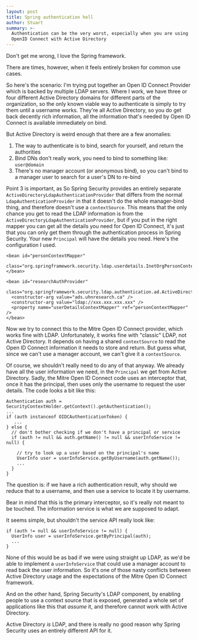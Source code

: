 ```yaml
---
layout: post
title: Spring authentication hell
author: Stuart
summary: >-
  Authentication can be the very worst, especially when you are using
  OpenID Connect with Active Directory
---
```


Don't get me wrong, I love the Spring framework.

There are times, however, when it feels entirely broken for common use cases.  

So here's the scenario: I'm trying put together an Open ID Connect Provider which is backed by multiple LDAP servers. Where I work, we have three or four different Active Directory domains for different parts of the organization, so the only known viable way to authenticate is simply to try them until a username works. They're all Active Directory, so you do get back decently rich information, all the information that's needed by Open ID Connect is available immediately on bind.

But Active Directory is weird enough that there are a few anomalies:

 1. The way to authenticate is to bind, search for yourself, and return the authorities
 2. Bind DNs don't really work, you need to bind to something like: `user@domain`
 3. There's no manager account (or anonymous bind), so you can't bind to a manager user to search for a user's DN to re-bind

Point 3 is important, as So Spring Security provides an entirely separate `ActiveDirectoryLdapAuthenticationProvider` that differs from the normal `LdapAuthenticationProvider` in that it doesn't do the whole manager-bind thing, and therefore doesn't use a `contextSource`. This means that the only chance you get to read the LDAP information is from the `ActiveDirectoryLdapAuthenticationProvider`, but if you put in the right mapper you can get all the details you need for Open ID Connect, it's just that you can only get them through the authentication process in Spring Security. Your new `Principal` will have the details you need. Here's the configuration I used.

    <bean id="personContextMapper"
          class="org.springframework.security.ldap.userdetails.InetOrgPersonContextMapper"></bean>

    <bean id="researchAuthProvider"
          class="org.springframework.security.ldap.authentication.ad.ActiveDirectoryLdapAuthenticationProvider">
      <constructor-arg value="ads.uhnresearch.ca" />
      <constructor-arg value="ldap://xxx.xxx.xxx.xxx" />
      <property name="userDetailsContextMapper" ref="personContextMapper" />
    </bean>


Now we try to connect this to the Mitre Open ID Connect provider, which works fine with LDAP. Unfortunately, it works fine with "classic" LDAP, not Active Directory. It depends on having a shared `contextSource` to read the Open ID Connect information it needs to store and return. But guess what, since we can't use a manager account, we can't give it a `contextSource`.

Of course, we shouldn't really need to do any of that anyway. We already have all the user information we need, in the `Principal` we get from Active Directory. Sadly, the Mitre Open ID Connect code uses an interceptor that, once it has the principal, then uses only the username to request the user details. The code looks a bit like this:

    Authentication auth = SecurityContextHolder.getContext().getAuthentication();
    ...
    if (auth instanceof OIDCAuthenticationToken) {
       ...
    } else {
      // don't bother checking if we don't have a principal or service
      if (auth != null && auth.getName() != null && userInfoService != null) {

        // try to look up a user based on the principal's name
        UserInfo user = userInfoService.getByUsername(auth.getName());
        ...
      }
    }

The question is: if we have a rich authentication result, why should we reduce that to a username, and then use a service to locate it by username.

Bear in mind that this is the primary interceptor, so it's really not meant to be touched. The information service is what we are supposed to adapt.

It seems simple, but shouldn't the service API really look like:

    if (auth != null && userInfoService != null) {
      UserInfo user = userInfoService.getByPrincipal(auth);
      ...
    }

None of this would be as bad if we were using straight up LDAP, as we'd be able to implement a `userInfoService` that could use a manager account to read back the user information. So it's one of those nasty conflicts between Active Directory usage and the expectations of the Mitre Open ID Connect framework.

And on the other hand, Spring Security's LDAP component, by enabling people to use a context source that is exposed, generated a whole set of applications like this that *assume* it, and therefore cannot work with Active Directory.

Active Directory *is* LDAP, and there is really no good reason why Spring Security uses an entirely different API for it.
